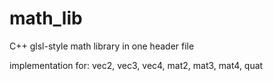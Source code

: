 math_lib
====

C++ glsl-style math library in one header file

implementation for:
vec2, vec3, vec4, mat2, mat3, mat4, quat
